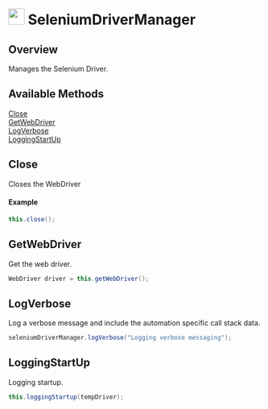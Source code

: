 # <img src="resources/jmaqslogo.jpg" height="32" width="32"> SeleniumDriverManager

## Overview
Manages the Selenium Driver.

## Available Methods
[Close](#Close)  
[GetWebDriver](#GetWebDriver)  
[LogVerbose](#LogVerbose)   
[LoggingStartUp](#LoggingStartUp)  


## Close
Closes the WebDriver
#### Example
```java
this.close();
```

## GetWebDriver
Get the web driver.
```java
WebDriver driver = this.getWebDriver();
```

## LogVerbose
Log a verbose message and include the automation specific call stack data.
```java
seleniumDriverManager.logVerbose("Logging verbose messaging");
```

## LoggingStartUp
Logging startup.
```java
this.loggingStartup(tempDriver);
```
